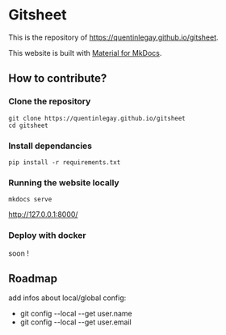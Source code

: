# Gitsheet

This is the repository of https://quentinlegay.github.io/gitsheet.

This website is built with [Material for MkDocs](https://squidfunk.github.io/mkdocs-material/).

## How to contribute?

### Clone the repository

```
git clone https://quentinlegay.github.io/gitsheet
cd gitsheet
```
### Install dependancies

```
pip install -r requirements.txt
```

### Running the website locally

```
mkdocs serve
```

http://127.0.0.1:8000/

### Deploy with docker

soon !

## Roadmap

add infos about local/global config:
- git config --local --get user.name
- git config --local --get user.email
